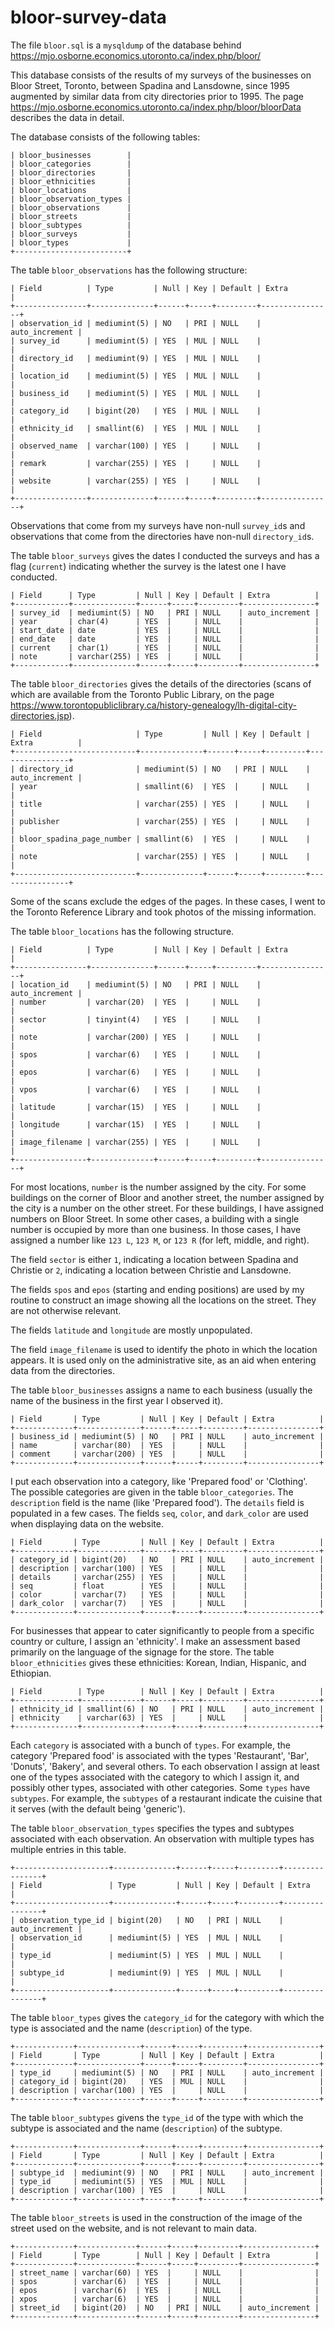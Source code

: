 # bloor-survey-data
The file `bloor.sql` is a `mysqldump` of the database behind
https://mjo.osborne.economics.utoronto.ca/index.php/bloor/

This database consists of the results of my surveys of the businesses on Bloor Street, Toronto, between Spadina and Lansdowne, since 1995 augmented by similar data from city directories prior to 1995.  The page
https://mjo.osborne.economics.utoronto.ca/index.php/bloor/bloorData
describes the data in detail.

The database consists of the following tables:
```+-------------------------+
| bloor_businesses        |
| bloor_categories        |
| bloor_directories       |
| bloor_ethnicities       |
| bloor_locations         |
| bloor_observation_types |
| bloor_observations      |
| bloor_streets           |
| bloor_subtypes          |
| bloor_surveys           |
| bloor_types             |
+-------------------------+
```

The table `bloor_observations` has the following structure:
```+----------------+--------------+------+-----+---------+----------------+
| Field          | Type         | Null | Key | Default | Extra          |
+----------------+--------------+------+-----+---------+----------------+
| observation_id | mediumint(5) | NO   | PRI | NULL    | auto_increment |
| survey_id      | mediumint(5) | YES  | MUL | NULL    |                |
| directory_id   | mediumint(9) | YES  | MUL | NULL    |                |
| location_id    | mediumint(5) | YES  | MUL | NULL    |                |
| business_id    | mediumint(5) | YES  | MUL | NULL    |                |
| category_id    | bigint(20)   | YES  | MUL | NULL    |                |
| ethnicity_id   | smallint(6)  | YES  | MUL | NULL    |                |
| observed_name  | varchar(100) | YES  |     | NULL    |                |
| remark         | varchar(255) | YES  |     | NULL    |                |
| website        | varchar(255) | YES  |     | NULL    |                |
+----------------+--------------+------+-----+---------+----------------+
```

Observations that come from my surveys have non-null `survey_id`s and observations that come from the directories have non-null `directory_id`s.

The table `bloor_surveys` gives the dates I conducted the surveys and has a flag (`current`) indicating whether the survey is the latest one I have conducted.
```+------------+--------------+------+-----+---------+----------------+
| Field      | Type         | Null | Key | Default | Extra          |
+------------+--------------+------+-----+---------+----------------+
| survey_id  | mediumint(5) | NO   | PRI | NULL    | auto_increment |
| year       | char(4)      | YES  |     | NULL    |                |
| start_date | date         | YES  |     | NULL    |                |
| end_date   | date         | YES  |     | NULL    |                |
| current    | char(1)      | YES  |     | NULL    |                |
| note       | varchar(255) | YES  |     | NULL    |                |
+------------+--------------+------+-----+---------+----------------+
```

The table `bloor_directories` gives the details of the directories (scans of which are available from the Toronto Public Library, on the page https://www.torontopubliclibrary.ca/history-genealogy/lh-digital-city-directories.jsp).
```+---------------------------+--------------+------+-----+---------+----------------+
| Field                     | Type         | Null | Key | Default | Extra          |
+---------------------------+--------------+------+-----+---------+----------------+
| directory_id              | mediumint(5) | NO   | PRI | NULL    | auto_increment |
| year                      | smallint(6)  | YES  |     | NULL    |                |
| title                     | varchar(255) | YES  |     | NULL    |                |
| publisher                 | varchar(255) | YES  |     | NULL    |                |
| bloor_spadina_page_number | smallint(6)  | YES  |     | NULL    |                |
| note                      | varchar(255) | YES  |     | NULL    |                |
+---------------------------+--------------+------+-----+---------+----------------+
```
Some of the scans exclude the edges of the pages.  In these cases, I went to the Toronto Reference Library and took photos of the missing information.

The table `bloor_locations` has the following structure.
```+----------------+--------------+------+-----+---------+----------------+
| Field          | Type         | Null | Key | Default | Extra          |
+----------------+--------------+------+-----+---------+----------------+
| location_id    | mediumint(5) | NO   | PRI | NULL    | auto_increment |
| number         | varchar(20)  | YES  |     | NULL    |                |
| sector         | tinyint(4)   | YES  |     | NULL    |                |
| note           | varchar(200) | YES  |     | NULL    |                |
| spos           | varchar(6)   | YES  |     | NULL    |                |
| epos           | varchar(6)   | YES  |     | NULL    |                |
| vpos           | varchar(6)   | YES  |     | NULL    |                |
| latitude       | varchar(15)  | YES  |     | NULL    |                |
| longitude      | varchar(15)  | YES  |     | NULL    |                |
| image_filename | varchar(255) | YES  |     | NULL    |                |
+----------------+--------------+------+-----+---------+----------------+
```
For most locations, `number` is the number assigned by the city.  For some buildings on the corner of Bloor and another street, the number assigned by the city is a number on the other street.  For these buildings, I have assigned numbers on Bloor Street.  In some other cases, a building with a single number is occupied by more than one business.  In those cases, I have assigned a number like `123 L`, `123 M`, or `123 R` (for left, middle, and right).

The field `sector` is either `1`, indicating a location between Spadina and Christie or `2`, indicating a location between Christie and Lansdowne.

The fields `spos` and `epos` (starting and ending positions) are used by my routine to construct an image showing all the locations on the street.  They are not otherwise relevant.

The fields `latitude` and `longitude` are mostly unpopulated.

The field `image_filename` is used to identify the photo in which the location appears.  It is used only on the administrative site, as an aid when entering data from the directories.

The table `bloor_businesses` assigns a name to each business (usually the name of the business in the first year I observed it).
```+-------------+--------------+------+-----+---------+----------------+
| Field       | Type         | Null | Key | Default | Extra          |
+-------------+--------------+------+-----+---------+----------------+
| business_id | mediumint(5) | NO   | PRI | NULL    | auto_increment |
| name        | varchar(80)  | YES  |     | NULL    |                |
| comment     | varchar(200) | YES  |     | NULL    |                |
+-------------+--------------+------+-----+---------+----------------+
```

I put each observation into a category, like 'Prepared food' or 'Clothing'.  The possible categories are given in the table `bloor_categories`.  The `description` field is the name (like 'Prepared food').  The `details` field is populated in a few cases.  The fields `seq`, `color`, and `dark_color` are used when displaying data on the website.
```+-------------+--------------+------+-----+---------+----------------+
| Field       | Type         | Null | Key | Default | Extra          |
+-------------+--------------+------+-----+---------+----------------+
| category_id | bigint(20)   | NO   | PRI | NULL    | auto_increment |
| description | varchar(100) | YES  |     | NULL    |                |
| details     | varchar(255) | YES  |     | NULL    |                |
| seq         | float        | YES  |     | NULL    |                |
| color       | varchar(7)   | YES  |     | NULL    |                |
| dark_color  | varchar(7)   | YES  |     | NULL    |                |
+-------------+--------------+------+-----+---------+----------------+
```

For businesses that appear to cater significantly to people from a specific country or culture, I assign an 'ethnicity'.  I make an assessment based primarily on the language of the signage for the store.  The table `bloor_ethnicities` gives these ethnicities: Korean, Indian, Hispanic, and Ethiopian.
```+--------------+-------------+------+-----+---------+----------------+
| Field        | Type        | Null | Key | Default | Extra          |
+--------------+-------------+------+-----+---------+----------------+
| ethnicity_id | smallint(6) | NO   | PRI | NULL    | auto_increment |
| ethnicity    | varchar(63) | YES  |     | NULL    |                |
+--------------+-------------+------+-----+---------+----------------+
```

Each `category` is associated with a bunch of `types`.  For example, the category 'Prepared food' is associated with the types 'Restaurant', 'Bar', 'Donuts', 'Bakery', and several others.  To each observation I assign at least one of the types associated with the category to which I assign it, and possibly other types, associated with other categories.  Some `types` have `subtypes`.  For example, the `subtypes` of a restaurant indicate the cuisine that it serves (with the default being 'generic').

The table `bloor_observation_types` specifies the types and subtypes associated with each observation.  An observation with multiple types has multiple entries in this table.
```
+---------------------+--------------+------+-----+---------+----------------+
| Field               | Type         | Null | Key | Default | Extra          |
+---------------------+--------------+------+-----+---------+----------------+
| observation_type_id | bigint(20)   | NO   | PRI | NULL    | auto_increment |
| observation_id      | mediumint(5) | YES  | MUL | NULL    |                |
| type_id             | mediumint(5) | YES  | MUL | NULL    |                |
| subtype_id          | mediumint(9) | YES  | MUL | NULL    |                |
+---------------------+--------------+------+-----+---------+----------------+
```

The table `bloor_types` gives the `category_id` for the category with which the type is associated and the name (`description`) of the type.
```
+-------------+--------------+------+-----+---------+----------------+
| Field       | Type         | Null | Key | Default | Extra          |
+-------------+--------------+------+-----+---------+----------------+
| type_id     | mediumint(5) | NO   | PRI | NULL    | auto_increment |
| category_id | bigint(20)   | YES  | MUL | NULL    |                |
| description | varchar(100) | YES  |     | NULL    |                |
+-------------+--------------+------+-----+---------+----------------+
```

The table `bloor_subtypes` givens the `type_id` of the type with which the subtype is associated and the name (`description`) of the subtype.
```
+-------------+--------------+------+-----+---------+----------------+
| Field       | Type         | Null | Key | Default | Extra          |
+-------------+--------------+------+-----+---------+----------------+
| subtype_id  | mediumint(9) | NO   | PRI | NULL    | auto_increment |
| type_id     | mediumint(5) | YES  | MUL | NULL    |                |
| description | varchar(100) | YES  |     | NULL    |                |
+-------------+--------------+------+-----+---------+----------------+
```

The table `bloor_streets` is used in the construction of the image of the street used on the website, and is not relevant to main data.
```
+-------------+-------------+------+-----+---------+----------------+
| Field       | Type        | Null | Key | Default | Extra          |
+-------------+-------------+------+-----+---------+----------------+
| street_name | varchar(60) | YES  |     | NULL    |                |
| spos        | varchar(6)  | YES  |     | NULL    |                |
| epos        | varchar(6)  | YES  |     | NULL    |                |
| xpos        | varchar(6)  | YES  |     | NULL    |                |
| street_id   | bigint(20)  | NO   | PRI | NULL    | auto_increment |
+-------------+-------------+------+-----+---------+----------------+
```
